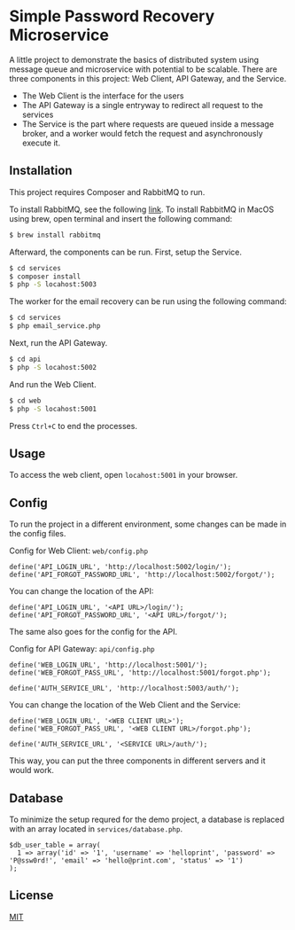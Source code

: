 # Simple Password Recovery Microservice

A little project to demonstrate the basics of distributed system using message queue and microservice with potential to be scalable. There are three components in this project: Web Client, API Gateway, and the Service.

- The Web Client is the interface for the users
- The API Gateway is a single entryway to redirect all request to the services
- The Service is the part where requests are queued inside a message broker, and a worker would fetch the request and asynchronously execute it.

## Installation

This project requires Composer and RabbitMQ to run.

To install RabbitMQ, see the following [link](https://www.rabbitmq.com/download.html). To install RabbitMQ in MacOS using brew, open terminal and insert the following command:

```sh
$ brew install rabbitmq
```

Afterward, the components can be run. First, setup the Service.

```sh
$ cd services
$ composer install
$ php -S locahost:5003
```

The worker for the email recovery can be run using the following command:

```sh
$ cd services
$ php email_service.php
```

Next, run the API Gateway.

```sh
$ cd api
$ php -S locahost:5002
```

And run the Web Client.

```sh
$ cd web
$ php -S locahost:5001
```

Press `Ctrl+C` to end the processes.

## Usage

To access the web client, open `locahost:5001` in your browser.

## Config

To run the project in a different environment, some changes can be made in the config files.

Config for Web Client: `web/config.php`

```
define('API_LOGIN_URL', 'http://localhost:5002/login/');
define('API_FORGOT_PASSWORD_URL', 'http://localhost:5002/forgot/');
```

You can change the location of the API:

```
define('API_LOGIN_URL', '<API URL>/login/');
define('API_FORGOT_PASSWORD_URL', '<API URL>/forgot/');
```

The same also goes for the config for the API.

Config for API Gateway: `api/config.php`

```
define('WEB_LOGIN_URL', 'http://localhost:5001/');
define('WEB_FORGOT_PASS_URL', 'http://localhost:5001/forgot.php');

define('AUTH_SERVICE_URL', 'http://localhost:5003/auth/');
```

You can change the location of the Web Client and the Service:

```
define('WEB_LOGIN_URL', '<WEB CLIENT URL>');
define('WEB_FORGOT_PASS_URL', '<WEB CLIENT URL>/forgot.php');

define('AUTH_SERVICE_URL', '<SERVICE URL>/auth/');
```

This way, you can put the three components in different servers and it would work.

## Database

To minimize the setup requred for the demo project, a database is replaced with an array located in `services/database.php`.

```
$db_user_table = array(
  1 => array('id' => '1', 'username' => 'helloprint', 'password' => 'P@ssw0rd!', 'email' => 'hello@print.com', 'status' => '1')
);
```

## License
[MIT](https://choosealicense.com/licenses/mit/)